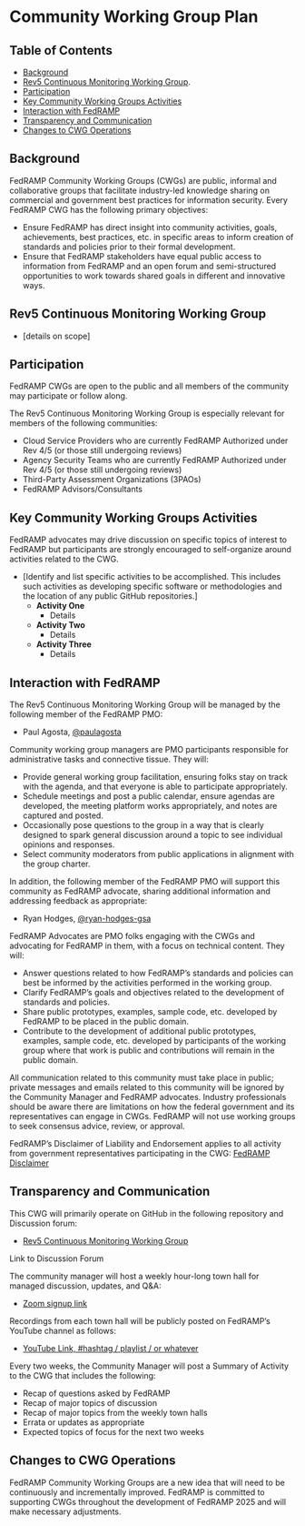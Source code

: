# Community Working Group Plan

## Table of Contents 
- [Background](#background)
- [Rev5 Continuous Monitoring Working Group](#rev5-continuous-monitoring-working-group).  
- [Participation](#participation)
- [Key Community Working Groups Activities](#key-community-working-groups-activities)
- [Interaction with FedRAMP](#interaction-with-fedramp)
- [Transparency and Communication](#transparency-and-communication)
- [Changes to CWG Operations](#changes-to-cwg-operations)

## Background
FedRAMP Community Working Groups (CWGs) are public, informal and collaborative groups that facilitate industry-led knowledge sharing on commercial and government best practices for information security. Every FedRAMP CWG has the following primary objectives:
- Ensure FedRAMP has direct insight into community activities, goals, achievements, best practices, etc. in specific areas to inform creation of standards and policies prior to their formal development.
- Ensure that FedRAMP stakeholders have equal public access to information from FedRAMP and an open forum and semi-structured opportunities to work towards shared goals in different and innovative ways.

## Rev5 Continuous Monitoring Working Group
- [details on scope]

## Participation
FedRAMP CWGs are open to the public and all members of the community may participate or follow along. 

The Rev5 Continuous Monitoring Working Group is especially relevant for members of the following communities:
- Cloud Service Providers who are currently FedRAMP Authorized under Rev 4/5 (or those still undergoing reviews)
- Agency Security Teams who are currently FedRAMP Authorized under Rev 4/5 (or those still undergoing reviews)  
- Third-Party Assessment Organizations (3PAOs)
- FedRAMP Advisors/Consultants 

## Key Community Working Groups Activities
FedRAMP advocates may drive discussion on specific topics of interest to FedRAMP but participants are strongly encouraged to self-organize around activities related to the CWG. 
- [Identify and list specific activities to be accomplished. This includes such activities as developing specific software or methodologies and the location of any public GitHub repositories.]
  - **Activity One**
    - Details
  - **Activity Two**
    - Details
  - **Activity Three**
    - Details

## Interaction with FedRAMP
The Rev5 Continuous Monitoring Working Group will be managed by the following member of the FedRAMP PMO:
- Paul Agosta, [@paulagosta](https://www.github.com/paulagosta)

Community working group managers are PMO participants responsible for administrative tasks and connective tissue. They will:
  - Provide general working group facilitation, ensuring folks stay on track with the agenda, and that everyone is able to participate appropriately.
  - Schedule meetings and post a public calendar, ensure agendas are developed, the meeting platform works appropriately, and notes are captured and posted.
  - Occasionally pose questions to the group in a way that is clearly designed to spark general discussion around a topic to see individual opinions and responses.
  - Select community moderators from public applications in alignment with the group charter.

In addition, the following member of the FedRAMP PMO will support this community as FedRAMP advocate, sharing additional information and addressing feedback as appropriate:
- Ryan Hodges, [@ryan-hodges-gsa](https://www.github.com/ryan-hodges-gsa)

FedRAMP Advocates are PMO folks engaging with the CWGs and advocating for FedRAMP in them, with a focus on technical content. They will:
  - Answer questions related to how FedRAMP’s standards and policies can best be informed by the activities performed in the working group.
  - Clarify FedRAMP’s goals and objectives related to the development of standards and policies.
  - Share public prototypes, examples, sample code, etc. developed by FedRAMP to be placed in the public domain.
  - Contribute to the development of additional public prototypes, examples, sample code, etc. developed by participants of the working group where that work is public and contributions will remain in the public domain.

All communication related to this community must take place in public; private messages and emails related to this community will be ignored by the Community Manager and FedRAMP advocates. Industry professionals should be aware there are limitations on how the federal government and its representatives can engage in CWGs. FedRAMP will not use working groups to seek consensus advice, review, or approval. 

FedRAMP’s Disclaimer of Liability and Endorsement applies to all activity from government representatives participating in the CWG: [FedRAMP Disclaimer](https://fedramp.gov/disclaimer)

## Transparency and Communication
This CWG will primarily operate on GitHub in the following repository and Discussion forum:
- [Rev5 Continuous Monitoring Working Group](https://github.com/FedRAMP/rev5-continuous-monitoring)

Link to Discussion Forum

The community manager will host a weekly hour-long town hall for managed discussion, updates, and Q&A:
- [Zoom signup link](#)

Recordings from each town hall will be publicly posted on FedRAMP’s YouTube channel as follows:
- [YouTube Link, #hashtag / playlist / or whatever](#)

Every two weeks, the Community Manager will post a Summary of Activity to the CWG that includes the following:
- Recap of questions asked by FedRAMP
- Recap of major topics of discussion
- Recap of major topics from the weekly town halls
- Errata or updates as appropriate
- Expected topics of focus for the next two weeks
  
## Changes to CWG Operations
FedRAMP Community Working Groups are a new idea that will need to be continuously and incrementally improved. FedRAMP is committed to supporting CWGs throughout the development of FedRAMP 2025 and will make necessary adjustments.
